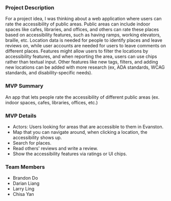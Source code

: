 ### Project Description

For a project idea, I was thinking about a web application where users can rate the accessibility of public areas. Public areas can include indoor spaces like cafes, libraries, and offices, and others can rate these places based on accessibility features, such as having ramps, working elevators, braille, etc. Location data is needed for people to identify places and leave reviews on, while user accounts are needed for users to leave comments on different places. Features might allow users to filter the locations by accessibility features, and when reporting the area, users can use chips rather than textual input. Other features like new tags, filters, and adding new locations can be added with more research (ex, ADA standards, WCAG standards, and disability-specific needs).

### MVP Summary

An app that lets people rate the accessibility of different public areas (ex. indoor spaces, cafes, libraries, offices, etc.)

### MVP Details

- Actors: Users looking for areas that are accessible to them in Evanston.
- Map that you can navigate around, when clicking a location, the accessibility shows up.
- Search for places.
- Read others' reviews and write a review.
- Show the accessibility features via ratings or UI chips.

### Team Members

- Brandon Do
- Darian Liang
- Larry Ling
- Chisa Yan
